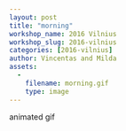 ```yaml
---
layout: post
title: "morning"
workshop_name: 2016 Vilnius
workshop_slug: 2016-vilnius
categories: [2016-vilnius]
author: Vincentas and Milda 
assets:
  -
    filename: morning.gif
    type: image
---
```

animated gif
